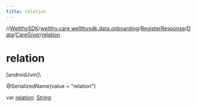 ```yaml
---
title: relation
---
```

//[WellthySDK](../../../../../index.html)/[wellthy.care.wellthysdk.data.onboarding](../../../index.html)/[RegisterResponse](../../index.html)/[Data](../index.html)/[CareGiver](index.html)/[relation](relation.html)



# relation



[androidJvm]\




@SerializedName(value = "relation")



var [relation](relation.html): [String](https://kotlinlang.org/api/latest/jvm/stdlib/kotlin/-string/index.html)





